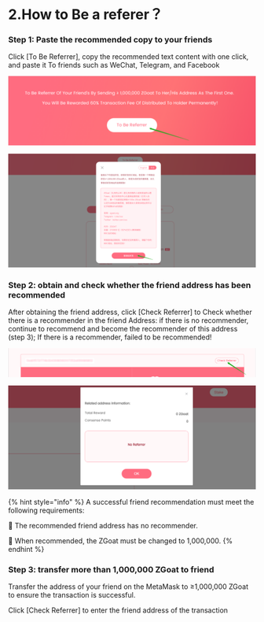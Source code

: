 # 2.How to Be a referer？

### Step 1: Paste the recommended copy to your friends

Click \[To Be Referrer\], copy the recommended text content with one click, and paste it To friends such as WeChat, Telegram, and Facebook

![](../../.gitbook/assets/ru-he-cheng-wei-tui-jian-ren-1.png)

![](../../.gitbook/assets/ru-he-cheng-wei-tui-jian-ren-2.png)

### Step 2: obtain and check whether the friend address has been recommended

After obtaining the friend address, click \[Check Referrer\] to Check whether there is a recommender in the friend Address: if there is no recommender, continue to recommend and become the recommender of this address \(step 3\); If there is a recommender, failed to be recommended!

![](../../.gitbook/assets/ru-he-cheng-wei-tui-jian-ren-3.png)

![](../../.gitbook/assets/ru-he-cheng-wei-tui-jian-ren-4.png)

{% hint style="info" %}
 A successful friend recommendation must meet the following requirements:

📍 The recommended friend address has no recommender.

📍 When recommended, the ZGoat must be changed to 1,000,000.
{% endhint %}

### Step 3: transfer more than 1,000,000 ZGoat to  friend

Transfer the address of your friend on the MetaMask to ≥1,000,000 ZGoat to ensure the transaction is successful.

Click \[Check Referrer\] to enter the friend address of the transaction



